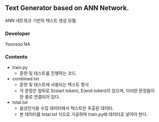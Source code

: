 ## Text Generator based on ANN Network.
ANN 네트워크 기반의 텍스트 생성 모델.

### Developer

Yoonsoo NA

### Contents
- train.py
    - 훈련 및 테스트를 진행하는 코드.
- combined.txt
    - 훈련 및 테스트에 사용되는 텍스트 형식
    - 각 문장은 앞뒤로 S(start token), E(end token)이 있으며, 이러한 문장들이 한 줄로 연결되어 있다.
- total.txt
    - 음성인식용 수집 데이터에서 텍스트만 추출된 데이터. 
    - 본 데이터를  total.txt 식으로 가공하여 train.py에 데이터로 넣어야 한다.

